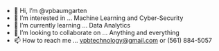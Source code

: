 - 👋 Hi, I’m @vpbaumgarten
- 👀 I’m interested in ... Machine Learning and Cyber-Security
- 🌱 I’m currently learning ... Data Analytics
- 💞️ I’m looking to collaborate on ... Anything and everything
- 📫 How to reach me ... vpbtechnology@gmail.com or (561) 884-5057

<!---
vpbaumgarten/vpbaumgarten is a ✨ special ✨ repository because its `README.md` (this file) appears on your GitHub profile.
You can click the Preview link to take a look at your changes.
--->
